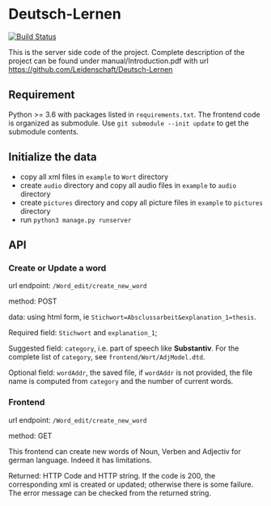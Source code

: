 # Deutsch-Lernen
[![Build Status](https://travis-ci.com/Leidenschaft/DeutschLernen_server.svg?branch=master)](https://travis-ci.com/Leidenschaft/DeutschLernen_server)

This is the server side code of the project. Complete description of the project can be found under manual/Introduction.pdf with url https://github.com/Leidenschaft/Deutsch-Lernen


## Requirement
Python >= 3.6 with packages listed in `requirements.txt`.
The frontend code is organized as submodule. Use `git submodule --init update` to get the submodule contents.

## Initialize the data
* copy all xml files in `example` to `Wort` directory
* create `audio` directory and copy all audio files in `example` to `audio` directory
* create `pictures` directory and copy all picture files in `example` to  `pictures` directory
* run `python3 manage.py runserver`

## API
### Create or Update a word
url endpoint: `/Word_edit/create_new_word`

method: POST

data: using html form, ie `Stichwort=Absclussarbeit&explanation_1=thesis`.

Required field: `Stichwort` and `explanation_1`;

Suggested field: `category`, i.e. part of speech like **Substantiv**.
For the complete list of `category`, see `frontend/Wort/AdjModel.dtd`.

Optional field: `wordAddr`, the saved file, if `wordAddr` is not provided,
the file name is computed from `category` and the number of current words.
### Frontend
url endpoint: `/Word_edit/create_new_word`

method: GET

This frontend can create new words of Noun, Verben and Adjectiv for german language. Indeed it has limitations.

Returned: HTTP Code and HTTP string. If the code is 200, the corresponding xml is created or updated; otherwise there is some failure. The error message can be checked from the returned string.